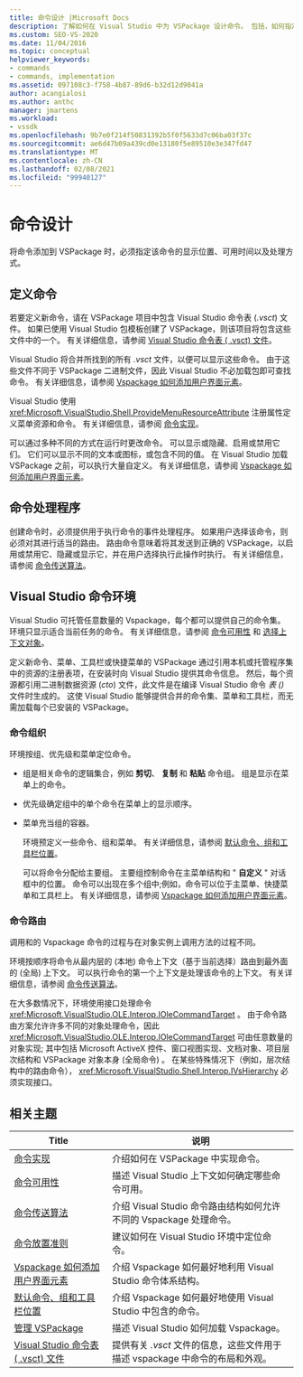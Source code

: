 ```yaml
---
title: 命令设计 |Microsoft Docs
description: 了解如何在 Visual Studio 中为 VSPackage 设计命令。 包括，如何指定其出现位置、可用时间以及处理方式。
ms.custom: SEO-VS-2020
ms.date: 11/04/2016
ms.topic: conceptual
helpviewer_keywords:
- commands
- commands, implementation
ms.assetid: 097108c3-f758-4b87-89d6-b32d12d9041a
author: acangialosi
ms.author: anthc
manager: jmartens
ms.workload:
- vssdk
ms.openlocfilehash: 9b7e0f214f50831392b5f0f5633d7c06ba03f37c
ms.sourcegitcommit: ae6d47b09a439cd0e13180f5e89510e3e347fd47
ms.translationtype: MT
ms.contentlocale: zh-CN
ms.lasthandoff: 02/08/2021
ms.locfileid: "99940127"
---
```

# <a name="command-design"></a>命令设计
将命令添加到 VSPackage 时，必须指定该命令的显示位置、可用时间以及处理方式。

## <a name="define-commands"></a>定义命令
 若要定义新命令，请在 VSPackage 项目中包含 Visual Studio 命令表 (*.vsct*) 文件。 如果已使用 Visual Studio 包模板创建了 VSPackage，则该项目将包含这些文件中的一个。 有关详细信息，请参阅 [Visual Studio 命令表 ( .vsct) 文件](../../extensibility/internals/visual-studio-command-table-dot-vsct-files.md)。

 Visual Studio 将合并所找到的所有 *.vsct* 文件，以便可以显示这些命令。 由于这些文件不同于 VSPackage 二进制文件，因此 Visual Studio 不必加载包即可查找命令。 有关详细信息，请参阅 [Vspackage 如何添加用户界面元素](../../extensibility/internals/how-vspackages-add-user-interface-elements.md)。

 Visual Studio 使用 <xref:Microsoft.VisualStudio.Shell.ProvideMenuResourceAttribute> 注册属性定义菜单资源和命令。 有关详细信息，请参阅 [命令实现](../../extensibility/internals/command-implementation.md)。

 可以通过多种不同的方式在运行时更改命令。 可以显示或隐藏、启用或禁用它们。 它们可以显示不同的文本或图标，或包含不同的值。 在 Visual Studio 加载 VSPackage 之前，可以执行大量自定义。 有关详细信息，请参阅 [Vspackage 如何添加用户界面元素](../../extensibility/internals/how-vspackages-add-user-interface-elements.md)。

## <a name="command-handlers"></a>命令处理程序
 创建命令时，必须提供用于执行命令的事件处理程序。 如果用户选择该命令，则必须对其进行适当的路由。 路由命令意味着将其发送到正确的 VSPackage，以启用或禁用它、隐藏或显示它，并在用户选择执行此操作时执行。 有关详细信息，请参阅 [命令传送算法](../../extensibility/internals/command-routing-algorithm.md)。

## <a name="visual-studio-command-environment"></a>Visual Studio 命令环境
 Visual Studio 可托管任意数量的 Vspackage，每个都可以提供自己的命令集。 环境只显示适合当前任务的命令。 有关详细信息，请参阅 [命令可用性](../../extensibility/internals/command-availability.md) 和 [选择上下文对象](../../extensibility/internals/selection-context-objects.md)。

 定义新命令、菜单、工具栏或快捷菜单的 VSPackage 通过引用本机或托管程序集中的资源的注册表项，在安装时向 Visual Studio 提供其命令信息。 然后，每个资源都引用二进制数据资源 (*cto*) 文件，此文件是在编译 Visual Studio 命令 *表 ()* 文件时生成的。 这使 Visual Studio 能够提供合并的命令集、菜单和工具栏，而无需加载每个已安装的 VSPackage。

### <a name="command-organization"></a>命令组织
 环境按组、优先级和菜单定位命令。

- 组是相关命令的逻辑集合，例如 **剪切**、 **复制** 和 **粘贴** 命令组。 组是显示在菜单上的命令。

- 优先级确定组中的单个命令在菜单上的显示顺序。

- 菜单充当组的容器。

  环境预定义一些命令、组和菜单。 有关详细信息，请参阅 [默认命令、组和工具栏位置](../../extensibility/internals/default-command-group-and-toolbar-placement.md)。

  可以将命令分配给主要组。 主要组控制命令在主菜单结构和 " **自定义** " 对话框中的位置。 命令可以出现在多个组中;例如，命令可以位于主菜单、快捷菜单和工具栏上。 有关详细信息，请参阅 [Vspackage 如何添加用户界面元素](../../extensibility/internals/how-vspackages-add-user-interface-elements.md)。

### <a name="command-routing"></a>命令路由
 调用和的 Vspackage 命令的过程与在对象实例上调用方法的过程不同。

 环境按顺序将命令从最内层的 (本地) 命令上下文（基于当前选择）路由到最外面的 (全局) 上下文。 可以执行命令的第一个上下文是处理该命令的上下文。 有关详细信息，请参阅 [命令传送算法](../../extensibility/internals/command-routing-algorithm.md)。

 在大多数情况下，环境使用接口处理命令 <xref:Microsoft.VisualStudio.OLE.Interop.IOleCommandTarget> 。 由于命令路由方案允许许多不同的对象处理命令，因此 <xref:Microsoft.VisualStudio.OLE.Interop.IOleCommandTarget> 可由任意数量的对象实现; 其中包括 Microsoft ActiveX 控件、窗口视图实现、文档对象、项目层次结构和 VSPackage 对象本身 (全局命令) 。 在某些特殊情况下（例如，层次结构中的路由命令）， <xref:Microsoft.VisualStudio.Shell.Interop.IVsHierarchy> 必须实现接口。

## <a name="related-topics"></a>相关主题

|Title|说明|
|-----------|-----------------|
|[命令实现](../../extensibility/internals/command-implementation.md)|介绍如何在 VSPackage 中实现命令。|
|[命令可用性](../../extensibility/internals/command-availability.md)|描述 Visual Studio 上下文如何确定哪些命令可用。|
|[命令传送算法](../../extensibility/internals/command-routing-algorithm.md)|介绍 Visual Studio 命令路由结构如何允许不同的 Vspackage 处理命令。|
|[命令放置准则](../../extensibility/internals/command-placement-guidelines.md)|建议如何在 Visual Studio 环境中定位命令。|
|[Vspackage 如何添加用户界面元素](../../extensibility/internals/how-vspackages-add-user-interface-elements.md)|介绍 Vspackage 如何最好地利用 Visual Studio 命令体系结构。|
|[默认命令、组和工具栏位置](../../extensibility/internals/default-command-group-and-toolbar-placement.md)|介绍 Vspackage 如何最好地使用 Visual Studio 中包含的命令。|
|[管理 VSPackage](../../extensibility/managing-vspackages.md)|描述 Visual Studio 如何加载 Vspackage。|
|[Visual Studio 命令表 ( .vsct) 文件](../../extensibility/internals/visual-studio-command-table-dot-vsct-files.md)|提供有关 *.vsct* 文件的信息，这些文件用于描述 vspackage 中命令的布局和外观。|
